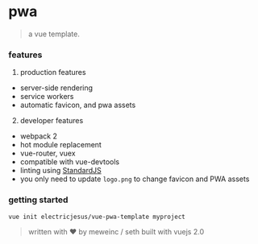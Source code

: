 # pwa

> a vue template.

### features

1. production features

 - server-side rendering
 - service workers
 - automatic favicon, and pwa assets

2.  developer features

 - webpack 2
 - hot module replacement
 - vue-router, vuex
 - compatible with vue-devtools
 - linting using [StandardJS](http://standardjs.com/)
 - you only need to update `logo.png` to change favicon and PWA assets

### getting started

    vue init electricjesus/vue-pwa-template myproject

> written with ❤ by meweinc / seth
> built with vuejs 2.0
